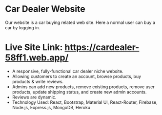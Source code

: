 
# Car Dealer Website

Our website is a car buying related web site. Here a normal user can buy a car by logging in.

# Live Site Link: https://cardealer-58ff1.web.app/


* A responsive, fully-functional car dealer niche website. 
* Allowing customers to create an account, browse products, buy products & write reviews.
* Admins can add new products, remove existing products, remove user products, update shipping status, and create new admin accounts.
* Reviews are dynamic.
* Technology Used: React, Bootstrap, Material UI, React-Router, Firebase, Node.js, Express.js, MongoDB, Heroku
